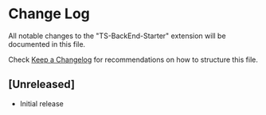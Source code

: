 # Change Log

All notable changes to the "TS-BackEnd-Starter" extension will be documented in this file.

Check [Keep a Changelog](http://keepachangelog.com/) for recommendations on how to structure this file.

## [Unreleased]

- Initial release